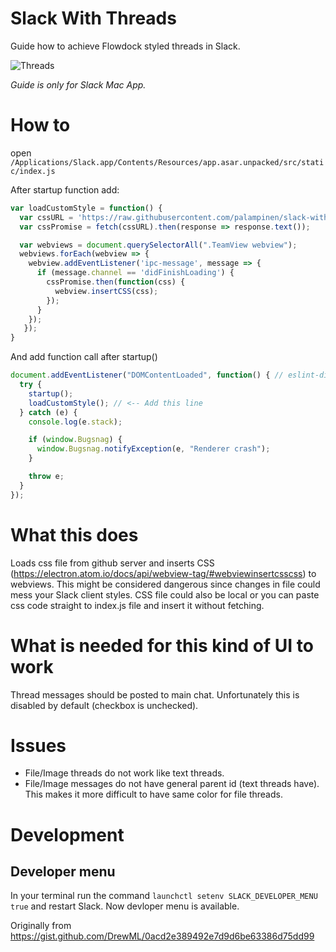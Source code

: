 # Slack With Threads
Guide how to achieve Flowdock styled threads in Slack.

![Threads](https://raw.githubusercontent.com/palampinen/slack-with-threads/master/thread.png)

*Guide is only for Slack Mac App.*

# How to

open `/Applications/Slack.app/Contents/Resources/app.asar.unpacked/src/static/index.js`

After startup function add:

```js
var loadCustomStyle = function() {
  var cssURL = 'https://raw.githubusercontent.com/palampinen/slack-with-threads/master/threads.css';
  var cssPromise = fetch(cssURL).then(response => response.text());

  var webviews = document.querySelectorAll(".TeamView webview");
  webviews.forEach(webview => {
    webview.addEventListener('ipc-message', message => {
      if (message.channel == 'didFinishLoading') {
        cssPromise.then(function(css) {
          webview.insertCSS(css);
        });
      }
    });
   });
}
```

And add function call after startup()
```js
document.addEventListener("DOMContentLoaded", function() { // eslint-disable-line
  try {
    startup();
    loadCustomStyle(); // <-- Add this line
  } catch (e) {
    console.log(e.stack);

    if (window.Bugsnag) {
      window.Bugsnag.notifyException(e, "Renderer crash");
    }

    throw e;
  }
});
```


# What this does
Loads css file from github server and inserts CSS (https://electron.atom.io/docs/api/webview-tag/#webviewinsertcsscss) to webviews. This might be considered dangerous since changes in file could mess your Slack client styles. CSS file could also be local or you can paste css code straight to index.js file and insert it without fetching.

# What is needed for this kind of UI to work
Thread messages should be posted to main chat. Unfortunately this is disabled by default (checkbox is unchecked).

# Issues
* File/Image threads do not work like text threads.
* File/Image messages do not have general parent id (text threads have). This makes it more difficult to have same color for file threads.

# Development

## Developer menu
In your terminal run the command `launchctl setenv SLACK_DEVELOPER_MENU true` and restart Slack. Now devloper menu is available.



Originally from https://gist.github.com/DrewML/0acd2e389492e7d9d6be63386d75dd99

